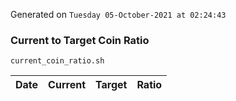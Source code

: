 Generated on `Tuesday 05-October-2021 at 02:24:43`

### Current to Target Coin Ratio
`current_coin_ratio.sh`

Date|Current|Target|Ratio
---|---|---|---
